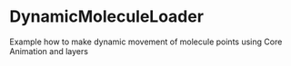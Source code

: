 # DynamicMoleculeLoader
Example how to make dynamic movement of molecule points using Core Animation and layers

